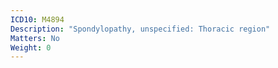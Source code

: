 ```yaml
---
ICD10: M4894
Description: "Spondylopathy, unspecified: Thoracic region"
Matters: No
Weight: 0
---
```

